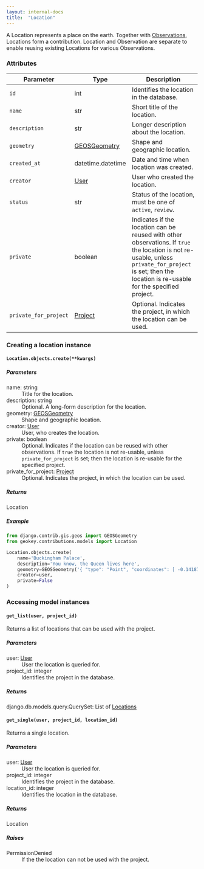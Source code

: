 ```yaml
---
layout: internal-docs
title:  "Location"
---
```


A Location represents a place on the earth. Together with [Observations](/docs/internal/observation.html), Locations form a contribution. Location and Observation are separate to enable reusing existing Locations for various Observations.

### Attributes

Parameter              | Type                     | Description
-----------------------|--------------------------|-----------------------------------------------
`id`                    | int                      | Identifies the location in the database.
`name`                   | str                      | Short title of the location.
`description`            | str                      | Longer description about the location.
`geometry`               | [GEOSGeometry](https://docs.djangoproject.com/en/1.8/ref/contrib/gis/geos/#geosgeometry)             | Shape and geographic location.
`created_at`             | datetime.datetime        | Date and time when location was created.
`creator`                | [User](/docs/internal/user.html) | User who created the location.
`status`                 | str                      | Status of the location, must be one of `active`, `review`.
`private`               | boolean                  | Indicates if the location can be reused with other observations. If `true` the location is not re-usable, unless `private_for_project` is set; then the location is re-usable for the specified project.
`private_for_project`    | [Project](/docs/internal/project.html) | Optional. Indicates the project, in which the location can be used.

### Creating a location instance

#### `Location.objects.create(**kwargs)`

##### Parameters

<dl class="parameters">
    <dt>name: <span class="type">string</span></dt>
        <dd>Title for the location.</dd>
    <dt>description: <span class="type">string</span></dt>
        <dd>Optional. A long-form description for the location.</dd>
    <dt>geometry: <span class="type"><a href="https://docs.djangoproject.com/en/1.8/ref/contrib/gis/geos/#creating-a-geometry">GEOSGeometry</a></span></dt>
        <dd>Shape and geographic location.</dd>
    <dt>creator: <span class="type"><a href="/docs/internal/user.html">User</a></span></dt>
        <dd>User, who creates the location.</dd>
    <dt>private: <span class="type">boolean</span></dt>
        <dd>Optional. Indicates if the location can be reused with other observations. If <code>true</code> the location is not re-usable, unless <code>private_for_project</code> is set; then the location is re-usable for the specified project.</dd>
    <dt>private_for_project: <span class="type"><a href="/docs/internal/project.html">Project</a></span></dt>
        <dd>Optional. Indicates the project, in which the location can be used.</dd>
</dl>

##### Returns

<span class="type">Location</span>

##### Example

```python
from django.contrib.gis.geos import GEOSGeometry
from geokey.contributions.models import Location

Location.objects.create(
    name='Buckingham Palace',
    description='You know, the Queen lives here',
    geometry=GEOSGeometry('{ "type": "Point", "coordinates": [ -0.1418781280517578, 51.50128299559082 ] }'),
    creator=user,
    private=False
)
```

### Accessing model instances

#### `get_list(user, project_id)`

Returns a list of locations that can be used with the project.

##### Parameters

<dl class="parameters">
    <dt>user: <span class="type"><a href="/docs/internal/user.html">User</a></span></dt>
        <dd>User the location is queried for.</dd>
    <dt>project_id: <span class="type">integer</span></dt>
        <dd>Identifies the project in the database.</dd>
</dl>

##### Returns

<span class="type">django.db.models.query.QuerySet</span>: List of [Locations](/docs/internal/location.html)

#### `get_single(user, project_id, location_id)`

Returns a single location.

##### Parameters

<dl class="parameters">
    <dt>user: <span class="type"><a href="/docs/internal/user.html">User</a></span></dt>
        <dd>User the location is queried for.</dd>
    <dt>project_id: <span class="type">integer</span></dt>
        <dd>Identifies the project in the database.</dd>
    <dt>location_id: <span class="type">integer</span></dt>
        <dd>Identifies the location in the database.</dd>
</dl>

##### Returns

<span class="type">Location</span>

##### Raises

<dl class="parameters">
    <dt>PermissionDenied</dt>
        <dd>If the the location can not be used with the project.</dd>
</dl>
